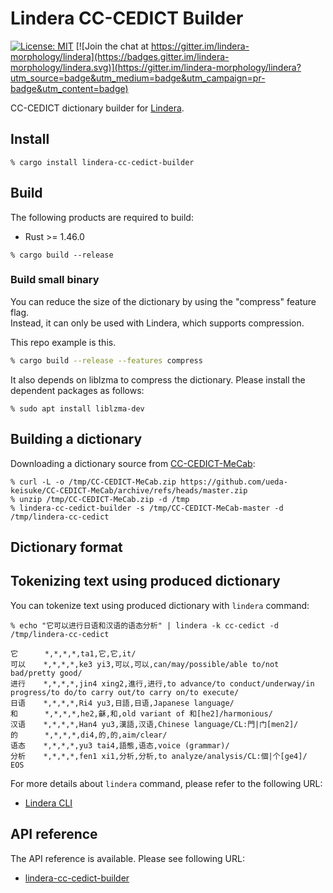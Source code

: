 # Lindera CC-CEDICT Builder

[![License: MIT](https://img.shields.io/badge/License-MIT-yellow.svg)](https://opensource.org/licenses/MIT) [![Join the chat at https://gitter.im/lindera-morphology/lindera](https://badges.gitter.im/lindera-morphology/lindera.svg)](https://gitter.im/lindera-morphology/lindera?utm_source=badge&utm_medium=badge&utm_campaign=pr-badge&utm_content=badge)

CC-CEDICT dictionary builder for [Lindera](https://github.com/lindera-morphology/lindera).


## Install

```shell script
% cargo install lindera-cc-cedict-builder
```


## Build

The following products are required to build:

- Rust >= 1.46.0

```shell script
% cargo build --release
```

### Build small binary

You can reduce the size of the dictionary by using the "compress" feature flag.  
Instead, it can only be used with Lindera, which supports compression.

This repo example is this.

```sh
% cargo build --release --features compress
```

It also depends on liblzma to compress the dictionary. Please install the dependent packages as follows:

```text
% sudo apt install liblzma-dev
```


## Building a dictionary

Downloading a dictionary source from [CC-CEDICT-MeCab](https://github.com/ueda-keisuke/CC-CEDICT-MeCab):

```shell script
% curl -L -o /tmp/CC-CEDICT-MeCab.zip https://github.com/ueda-keisuke/CC-CEDICT-MeCab/archive/refs/heads/master.zip
% unzip /tmp/CC-CEDICT-MeCab.zip -d /tmp
% lindera-cc-cedict-builder -s /tmp/CC-CEDICT-MeCab-master -d /tmp/lindera-cc-cedict
```


## Dictionary format


## Tokenizing text using produced dictionary

You can tokenize text using produced dictionary with `lindera` command:

```shell script
% echo "它可以进行日语和汉语的语态分析" | lindera -k cc-cedict -d /tmp/lindera-cc-cedict
```

```text
它      *,*,*,*,ta1,它,它,it/
可以    *,*,*,*,ke3 yi3,可以,可以,can/may/possible/able to/not bad/pretty good/
进行    *,*,*,*,jin4 xing2,進行,进行,to advance/to conduct/underway/in progress/to do/to carry out/to carry on/to execute/
日语    *,*,*,*,Ri4 yu3,日語,日语,Japanese language/
和      *,*,*,*,he2,龢,和,old variant of 和[he2]/harmonious/
汉语    *,*,*,*,Han4 yu3,漢語,汉语,Chinese language/CL:門|门[men2]/
的      *,*,*,*,di4,的,的,aim/clear/
语态    *,*,*,*,yu3 tai4,語態,语态,voice (grammar)/
分析    *,*,*,*,fen1 xi1,分析,分析,to analyze/analysis/CL:個|个[ge4]/
EOS
```

For more details about `lindera` command, please refer to the following URL:

- [Lindera CLI](https://github.com/lindera-morphology/lindera/lindera-cli)


## API reference

The API reference is available. Please see following URL:
- <a href="https://docs.rs/lindera-cc-cedict-builder" target="_blank">lindera-cc-cedict-builder</a>
